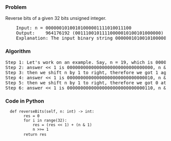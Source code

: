 <h3> Problem </h3>
Reverse bits of a given 32 bits unsigned integer.

<pre>
    Input: n = 00000010100101000001111010011100
    Output:    964176192 (00111001011110000010100101000000)
    Explanation: The input binary string 00000010100101000001111010011100 represents the unsigned integer 43261596, so return 964176192 which its binary representation is 00111001011110000010100101000000.
</pre>

<h3> Algorithm </h3>
<pre>
Step 1: Let's work on an example. Say, n = 19, which is 00000000000000000000000000010011 in binary, so in the output we should get 11001000000000000000000000000000 in binary, which is 3355443200.
Step 2: answer << 1 is 00000000000000000000000000000000, n & 1 is 00000000000000000000000000000001 therefore, after + operation answer is 00000000000000000000000000000001
Step 3: then we shift n by 1 to right, therefore we got 1 again at last digit (as we have 0'1'1)
Step 4: answer << 1 is 00000000000000000000000000000010, n & 1 is 00000000000000000000000000000001 therefore, after + operation answer is 00000000000000000000000000000011
Step 5: then we shift n by 1 to right, therefore we got 0 at last digit (as we have '0'11)
Step 6: answer << 1 is 00000000000000000000000000000110, n & 1 is 00000000000000000000000000000000 threfore, after + operation answer is 00000000000000000000000000000110 and so on till 32 digit.
</pre>

<h3> Code in Python </h3>

<pre><code>  def reverseBits(self, n: int) -> int:
        res = 0
        for i in range(32):
            res = (res << 1) + (n & 1)
            n >>= 1
        return res </code> </pre>
